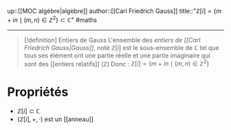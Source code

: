 up::[[MOC algèbre|algèbre]]
author::[[Carl Friedrich Gauss]]
title::"$\mathbb{Z}[i] = \{ m+in \mid (m, n) \in \mathbb{Z}^{2} \} \subset \mathbb{C}$"
#maths

----

> [!definition] Entiers de Gauss
> L'ensemble des _entiers de [[Carl Friedrich Gauss|Gauss]]_, noté $\mathbb{Z}[i]$ est le sous-ensemble de $\mathbb{C}$ tel que tous ses élément ont une partie réelle et une partie imaginaire qui sont des [[entiers relatifs]] ($\mathbb{Z}$)
> Donc : 
> $\mathbb{Z}[i] = \{ m+in \mid (m, n)\in \mathbb{Z}^{2} \}$

# Propriétés

 - $\mathbb{Z}[i] \subset \mathbb{C}$
 - $(\mathbb{Z}[i], +, \cdot)$ est un [[anneau]] 


